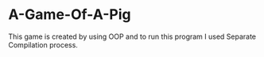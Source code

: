 # A-Game-Of-A-Pig
This game is created by using OOP and to run this program I used Separate Compilation process.
